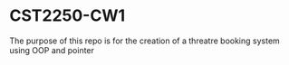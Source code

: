 # CST2250-CW1

  The purpose of this repo is for the creation of a threatre booking system using OOP and pointer 
